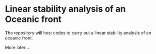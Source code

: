 # Linear stability analysis of an Oceanic front

The repository will host codes to carry out a linear stability analysis of an oceanic front.

More later ...
